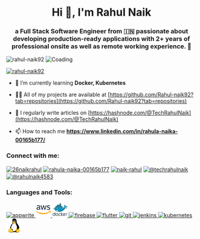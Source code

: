 <h1 align="center">Hi 👋, I'm Rahul Naik</h1>
<h3 align="center">a Full Stack Software Engineer from 🇮🇳 passionate about developing production-ready applications with 2+ years of professional onsite as well as remote working experience. 🎯</h3>
<img align="right" alt="Coading" width="400" src="https://cdn.dribbble.com/users/1292677/screenshots/6139167/avento.gif">

<p align="left"> <img src="https://komarev.com/ghpvc/?username=rahul-naik92&label=Profile%20views&color=0e75b6&style=flat" alt="rahul-naik92" /> </p>

<p align="left"> <a href="https://github.com/ryo-ma/github-profile-trophy"><img src="https://github-profile-trophy.vercel.app/?username=rahul-naik92" alt="rahul-naik92" /></a> </p>

- 🌱 I’m currently learning **Docker, Kubernetes**

- 👨‍💻 All of my projects are available at [https://github.com/Rahul-naik92?tab=repositories](https://github.com/Rahul-naik92?tab=repositories)

- 📝 I regularly write articles on [https://hashnode.com/@TechRahulNaik](https://hashnode.com/@TechRahulNaik)

- 📫 How to reach me **https://www.linkedin.com/in/rahula-naika-00165b177/**

<h3 align="left">Connect with me:</h3>
<p align="left">
<a href="https://twitter.com/26naikrahul" target="blank"><img align="center" src="https://raw.githubusercontent.com/rahuldkjain/github-profile-readme-generator/master/src/images/icons/Social/twitter.svg" alt="26naikrahul" height="30" width="40" /></a>
<a href="https://linkedin.com/in/rahula-naika-00165b177" target="blank"><img align="center" src="https://raw.githubusercontent.com/rahuldkjain/github-profile-readme-generator/master/src/images/icons/Social/linked-in-alt.svg" alt="rahula-naika-00165b177" height="30" width="40" /></a>
<a href="https://stackoverflow.com/users/naik-rahul" target="blank"><img align="center" src="https://raw.githubusercontent.com/rahuldkjain/github-profile-readme-generator/master/src/images/icons/Social/stack-overflow.svg" alt="naik-rahul" height="30" width="40" /></a>
<a href="https://hashnode.com/@techrahulnaik" target="blank"><img align="center" src="https://raw.githubusercontent.com/rahuldkjain/github-profile-readme-generator/master/src/images/icons/Social/hashnode.svg" alt="@techrahulnaik" height="30" width="40" /></a>
<a href="https://www.youtube.com/c/@rahulnaik4583" target="blank"><img align="center" src="https://raw.githubusercontent.com/rahuldkjain/github-profile-readme-generator/master/src/images/icons/Social/youtube.svg" alt="@rahulnaik4583" height="30" width="40" /></a>
</p>

<h3 align="left">Languages and Tools:</h3>
<p align="left"> <a href="https://appwrite.io" target="_blank" rel="noreferrer"> <img src="https://www.vectorlogo.zone/logos/appwriteio/appwriteio-icon.svg" alt="appwrite" width="40" height="40"/> </a> <a href="https://aws.amazon.com" target="_blank" rel="noreferrer"> <img src="https://raw.githubusercontent.com/devicons/devicon/master/icons/amazonwebservices/amazonwebservices-original-wordmark.svg" alt="aws" width="40" height="40"/> </a> <a href="https://www.docker.com/" target="_blank" rel="noreferrer"> <img src="https://raw.githubusercontent.com/devicons/devicon/master/icons/docker/docker-original-wordmark.svg" alt="docker" width="40" height="40"/> </a> <a href="https://firebase.google.com/" target="_blank" rel="noreferrer"> <img src="https://www.vectorlogo.zone/logos/firebase/firebase-icon.svg" alt="firebase" width="40" height="40"/> </a> <a href="https://flutter.dev" target="_blank" rel="noreferrer"> <img src="https://www.vectorlogo.zone/logos/flutterio/flutterio-icon.svg" alt="flutter" width="40" height="40"/> </a> <a href="https://git-scm.com/" target="_blank" rel="noreferrer"> <img src="https://www.vectorlogo.zone/logos/git-scm/git-scm-icon.svg" alt="git" width="40" height="40"/> </a> <a href="https://www.jenkins.io" target="_blank" rel="noreferrer"> <img src="https://www.vectorlogo.zone/logos/jenkins/jenkins-icon.svg" alt="jenkins" width="40" height="40"/> </a> <a href="https://kubernetes.io" target="_blank" rel="noreferrer"> <img src="https://www.vectorlogo.zone/logos/kubernetes/kubernetes-icon.svg" alt="kubernetes" width="40" height="40"/> </a> <a href="https://www.linux.org/" target="_blank" rel="noreferrer"> <img src="https://raw.githubusercontent.com/devicons/devicon/master/icons/linux/linux-original.svg" alt="linux" width="40" height="40"/> </a> </p>
